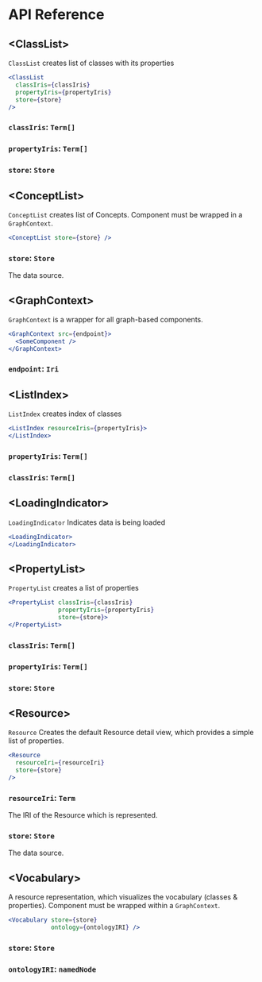 # API Reference

## &lt;ClassList>
`ClassList` creates list of classes with its properties
```jsx
<ClassList
  classIris={classIris}
  propertyIris={propertyIris}
  store={store}
/>
```
### `classIris`: `Term[]`
### `propertyIris`: `Term[]`
### `store`: `Store`

## &lt;ConceptList>
`ConceptList` creates list of Concepts. Component must be wrapped in a `GraphContext`.
```jsx
<ConceptList store={store} />
```
### `store`: `Store`
The data source.

## &lt;GraphContext>
`GraphContext` is a wrapper for all graph-based components.
```jsx
<GraphContext src={endpoint}>
  <SomeComponent />
</GraphContext>
```
### `endpoint`: `Iri`

## &lt;ListIndex>
`ListIndex` creates index of classes
```jsx
<ListIndex resourceIris={propertyIris}> 
</ListIndex>
```
### `propertyIris`: `Term[]`
### `classIris`: `Term[]`

## &lt;LoadingIndicator>
`LoadingIndicator` Indicates data is being loaded
```jsx
<LoadingIndicator> 
</LoadingIndicator>
```

## &lt;PropertyList>
`PropertyList` creates a list of properties
```jsx
<PropertyList classIris={classIris}
              propertyIris={propertyIris}  
              store={store}>  
</PropertyList>
```
### `classIris`: `Term[]`
### `propertyIris`: `Term[]`
### `store`: `Store`

## &lt;Resource>
`Resource` Creates the default Resource detail view, which provides a simple list of properties.
```jsx
<Resource
  resourceIri={resourceIri}  
  store={store}
/>
```
### `resourceIri`: `Term`
The IRI of the Resource which is represented.
### `store`: `Store`
The data source.

## &lt;Vocabulary>
A resource representation, which visualizes the vocabulary (classes & properties). Component must be wrapped within a `GraphContext`.
```jsx
<Vocabulary store={store} 
            ontology={ontologyIRI} />
```
### `store`: `Store`
### `ontologyIRI`: `namedNode`




